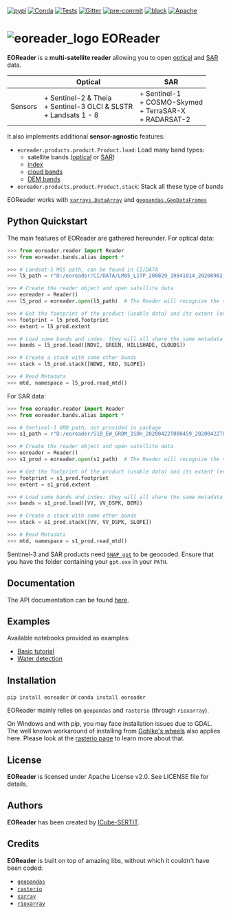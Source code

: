 [![pypi](https://img.shields.io/pypi/v/eoreader.svg)](https://pypi.python.org/pypi/eareader)
[![Conda](https://img.shields.io/conda/vn/conda-forge/eoreader.svg)](https://anaconda.org/conda-forge/eoreader)
[![Tests](https://github.com/sertit/eoreader/actions/workflows/test.yml/badge.svg)](https://github.com/sertit/eoreader/actions/workflows/test.yml)
[![Gitter](https://badges.gitter.im/eoreader/community.svg)](https://gitter.im/eoreader/community?utm_source=badge&utm_medium=badge&utm_campaign=pr-badge)
[![pre-commit](https://img.shields.io/badge/pre--commit-enabled-brightgreen?logo=pre-commit&logoColor=white)](https://github.com/pre-commit/pre-commit)
[![black](https://img.shields.io/badge/code%20style-black-000000.svg)](https://github.com/python/black)
[![Apache](https://img.shields.io/badge/License-Apache%202.0-blue.svg)](https://github.com/sertit/eoreader/blob/master/LICENSE)

# ![eoreader_logo](https://raw.githubusercontent.com/sertit/eoreader/master/docs/eoreader_small.png) EOReader

**EOReader** is a **multi-satellite reader** allowing you to open
[optical](https://sertit.github.io/eoreader/eoreader#implemented-optical-satellites)
and [SAR](https://sertit.github.io/eoreader/eoreader#implemented-sar-satellites) data.

||**Optical** | **SAR**|
|--- | --- | ---|
|Sensors|+ Sentinel-2 & Theia<br>+ Sentinel-3 OLCI & SLSTR<br>+ Landsats 1 - 8| + Sentinel-1<br>+ COSMO-Skymed<br>+ TerraSAR-X<br>+ RADARSAT-2|

It also implements additional **sensor-agnostic** features:

- `eoreader.products.product.Product.load`: Load many band types:
    - satellite bands ([optical](https://sertit.github.io/eoreader/eoreader#band-mapping) or [SAR](https://sertit.github.io/eoreader/eoreader#sar-bands))
    - [index](https://sertit.github.io/eoreader/eoreader#available-index)
    - [cloud bands](https://sertit.github.io/eoreader/eoreader#cloud-bands)
    - [DEM bands](https://sertit.github.io/eoreader/eoreader#dem-bands)
- `eoreader.products.product.Product.stack`: Stack all these type of bands

EOReader works with [`xarrays.DataArray`](http://xarray.pydata.org/en/stable/generated/xarray.DataArray.html#xarray.DataArray)
and [`geopandas.GeoDataFrames`](https://geopandas.org/docs/user_guide/data_structures.html#geodataframe)


## Python Quickstart

The main features of EOReader are gathered hereunder.
For optical data:

```python
>>> from eoreader.reader import Reader
>>> from eoreader.bands.alias import *

>>> # Landsat-5 MSS path, can be found in CI/DATA
>>> l5_path = r"D:/eoreader/CI/DATA/LM05_L1TP_200029_19841014_20200902_02_T2.tar"

>>> # Create the reader object and open satellite data
>>> eoreader = Reader()
>>> l5_prod = eoreader.open(l5_path)  # The Reader will recognize the satellite type from its structure

>>> # Get the footprint of the product (usable data) and its extent (envelope of the tile)
>>> footprint = l5_prod.footprint
>>> extent = l5_prod.extent

>>> # Load some bands and index: they will all share the same metadata
>>> bands = l5_prod.load([NDVI, GREEN, HILLSHADE, CLOUDS])

>>> # Create a stack with some other bands
>>> stack = l5_prod.stack([NDWI, RED, SLOPE])

>>> # Read Metadata
>>> mtd, namespace = l5_prod.read_mtd()
```

For SAR data:

```python
>>> from eoreader.reader import Reader
>>> from eoreader.bands.alias import *

>>> # Sentinel-1 GRD path, not provided in package
>>> s1_path = r"D:/eoreader/S1B_EW_GRDM_1SDH_20200422T080459_20200422T080559_021254_028559_784D.zip"

>>> # Create the reader object and open satellite data
>>> eoreader = Reader()
>>> s1_prod = eoreader.open(s1_path)  # The Reader will recognize the satellite type from its name

>>> # Get the footprint of the product (usable data) and its extent (envelope of the tile)
>>> footprint = s1_prod.footprint
>>> extent = s1_prod.extent

>>> # Load some bands and index: they will all share the same metadata
>>> bands = s1_prod.load([VV, VV_DSPK, DEM])

>>> # Create a stack with some other bands
>>> stack = s1_prod.stack([VV, VV_DSPK, SLOPE])

>>> # Read Metadata
>>> mtd, namespace = s1_prod.read_mtd()
```

Sentinel-3 and SAR products need [`SNAP gpt`](https://senbox.atlassian.net/wiki/spaces/SNAP/pages/70503590/Creating+a+GPF+Graph) to be geocoded.
Ensure that you have the folder containing your `gpt.exe` in your `PATH`.

## Documentation
The API documentation can be found [here](https://sertit.github.io/eoreader/eoreader/).

## Examples

Available notebooks provided as examples:

- [Basic tutorial](https://sertit.github.io/eoreader/examples/base.html)
- [Water detection](https://sertit.github.io/eoreader/examples/water_detection.html)

## Installation

`pip install eoreader` or `conda install eoreader`

EOReader mainly relies on `geopandas` and `rasterio` (through `rioxarray`).

On Windows and with pip, you may face installation issues due to GDAL.
The well known workaround of installing from [Gohlke's wheels](https://www.lfd.uci.edu/~gohlke/pythonlibs/#rasterio)
also applies here.
Please look at the [rasterio page](https://rasterio.readthedocs.io/en/latest/installation.html)
to learn more about that.

## License

**EOReader** is licensed under Apache License v2.0. See LICENSE file for details.

## Authors

**EOReader** has been created by [ICube-SERTIT](https://sertit.unistra.fr/).

## Credits

**EOReader** is built on top of amazing libs, without which it couldn't have been coded:

- [`geopandas`](https://geopandas.org/)
- [`rasterio`](https://rasterio.readthedocs.io/en/latest/)
- [`xarray`](http://xarray.pydata.org/en/stable/)
- [`rioxarray`](https://corteva.github.io/rioxarray/stable/)
